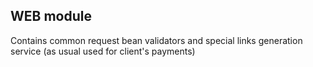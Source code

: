 ## WEB module

Contains common request bean validators and special links generation service (as usual used for client's payments) 
